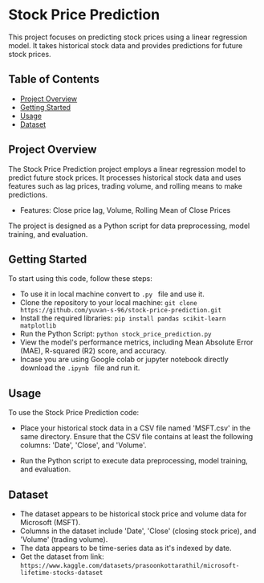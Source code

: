 # Stock Price Prediction

This project focuses on predicting stock prices using a linear regression model. It takes historical stock data and provides predictions for future stock prices.

## Table of Contents

- [Project Overview](#project-overview)
- [Getting Started](#getting-started)
- [Usage](#usage)
- [Dataset](#dataset)

## Project Overview

The Stock Price Prediction project employs a linear regression model to predict future stock prices. It processes historical stock data and uses features such as lag prices, trading volume, and rolling means to make predictions.

- Features: Close price lag, Volume, Rolling Mean of Close Prices

The project is designed as a Python script for data preprocessing, model training, and evaluation.

## Getting Started

To start using this code, follow these steps:
- To use it in local machine convert to `.py ` file and use it.
- Clone the repository to your local machine:
  `git clone https://github.com/yuvan-s-96/stock-price-prediction.git`
- Install the required libraries:
`pip install pandas scikit-learn matplotlib`
- Run the Python Script:
`python stock_price_prediction.py`
- View the model's performance metrics, including Mean Absolute Error (MAE), R-squared (R2) score, and accuracy.
- Incase you are using Google colab or jupyter notebook directly download the `.ipynb ` file and run it.

## Usage
To use the Stock Price Prediction code:

- Place your historical stock data in a CSV file named 'MSFT.csv' in the same directory. Ensure that the CSV file contains at least the following columns: 'Date', 'Close', and 'Volume'.

- Run the Python script to execute data preprocessing, model training, and evaluation.

## Dataset
- The dataset appears to be historical stock price and volume data for Microsoft (MSFT).
- Columns in the dataset include 'Date', 'Close' (closing stock price), and 'Volume' (trading volume).
- The data appears to be time-series data as it's indexed by date.
- Get the dataset from link:
`https://www.kaggle.com/datasets/prasoonkottarathil/microsoft-lifetime-stocks-dataset`


